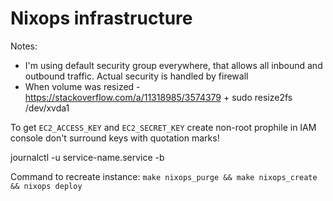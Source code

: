 # Nixops infrastructure

Notes:
- I'm using default security group everywhere, that allows all inbound and outbound traffic. Actual security is handled by firewall
- When volume was resized - https://stackoverflow.com/a/11318985/3574379 + sudo resize2fs /dev/xvda1

To get `EC2_ACCESS_KEY` and `EC2_SECRET_KEY` create non-root prophile in IAM console
don't surround keys with quotation marks!

journalctl -u service-name.service -b


Command to recreate instance: `make nixops_purge && make nixops_create && nixops deploy`

